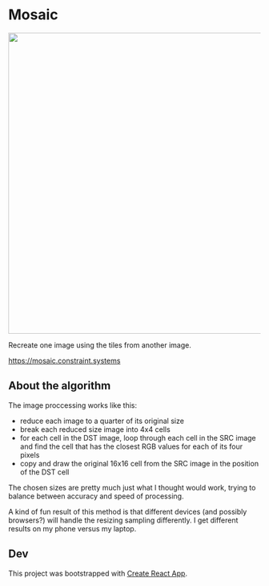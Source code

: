 # Mosaic

<img
src='https://raw.githubusercontent.com/constraint-systems/mosaic/main/public/mosaic.gif'
width="600"/>

Recreate one image using the tiles from another image.

https://mosaic.constraint.systems

## About the algorithm

The image proccessing works like this:

- reduce each image to a quarter of its original size
- break each reduced size image into 4x4 cells
- for each cell in the DST image, loop through each cell in the SRC image and find the cell that has the closest RGB values for each of its four pixels
- copy and draw the original 16x16 cell from the SRC image in the position of the DST cell

The chosen sizes are pretty much just what I thought would work, trying to balance between accuracy and speed of processing.

A kind of fun result of this method is that different devices (and possibly browsers?) will handle the resizing sampling differently. I get different results on my phone versus my laptop.

## Dev

This project was bootstrapped with [Create React App](https://github.com/facebook/create-react-app).
